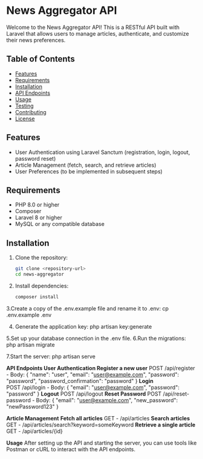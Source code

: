 # News Aggregator API

Welcome to the News Aggregator API! This is a RESTful API built with Laravel that allows users to manage articles, authenticate, and customize their news preferences.

## Table of Contents
- [Features](#features)
- [Requirements](#requirements)
- [Installation](#installation)
- [API Endpoints](#api-endpoints)
- [Usage](#usage)
- [Testing](#testing)
- [Contributing](#contributing)
- [License](#license)

## Features
- User Authentication using Laravel Sanctum (registration, login, logout, password reset)
- Article Management (fetch, search, and retrieve articles)
- User Preferences (to be implemented in subsequent steps)

## Requirements
- PHP 8.0 or higher
- Composer
- Laravel 8 or higher
- MySQL or any compatible database

## Installation

1. Clone the repository:
   ```bash
   git clone <repository-url>
   cd news-aggregator

2. Install dependencies:
    ```bash
   composer install

3.Create a copy of the .env.example file and rename it to .env:
    cp .env.example .env

4. Generate the application key:
    php artisan key:generate

5.Set up your database connection in the .env file.
6.Run the migrations:
    php artisan migrate

7.Start the server:
    php artisan serve

**API Endpoints
User Authentication
    Register a new user**
    POST /api/register
    - Body: { "name": "user", "email": "user@example.com", "password": "password", "password_confirmation": "password" }
  **Login**    
    POST /api/login
    - Body: { "email": "user@example.com", "password": "password" }
    **Logout**
    POST /api/logout
    **Reset Password**
    POST /api/reset-password
    - Body: { "email": "user@example.com", "new_password": "newPassword123" }

**Article Management**
    **Fetch all articles**
    GET - /api/articles
    **Search articles**
    GET - /api/articles/search?keyword=someKeyword
    **Retrieve a single article**
    GET - /api/articles/{id}

**Usage**
After setting up the API and starting the server, you can use tools like Postman or cURL to interact with the API endpoints.
